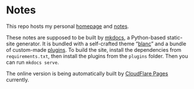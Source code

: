 # Notes

This repo hosts my personal [homepage](docs/index.md) and [notes](docs/notes).

These notes are supposed to be built by [mkdocs][1], a Python-based static-site generator.
It is bundled with a self-crafted theme “[blanc](blanc)” and a bundle of custom-made [plugins](plugins). To build the site, install the dependencies from `requirements.txt`, then install the plugins from the `plugins` folder. Then you can run `mkdocs serve`.

The online version is being automatically built by [CloudFlare Pages][2] currently.

[1]: https://www.mkdocs.org
[2]: https://pages.cloudflare.com
